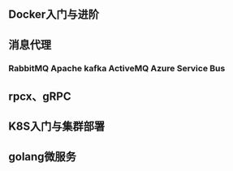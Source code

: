 ## Docker入门与进阶

## 消息代理

### RabbitMQ Apache kafka ActiveMQ Azure Service Bus

## rpcx、gRPC

## K8S入门与集群部署

## golang微服务

